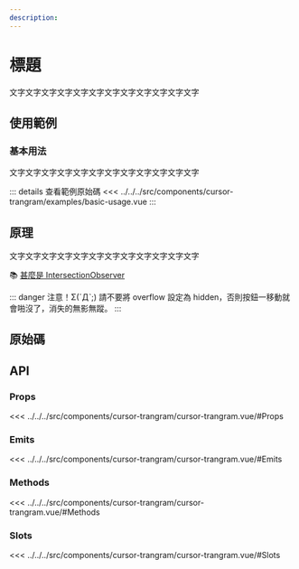```yaml
---
description:
---
```


<script setup>
import SourceLinkList from '../../../src/components/source-link-list.vue'

import BasicUsage from '../../../src/components/cursor-trangram/examples/basic-usage.vue'
</script>

# 標題 <Badge type="info" text="" />

文字文字文字文字文字文字文字文字文字文字文字文字

## 使用範例

### 基本用法

文字文字文字文字文字文字文字文字文字文字文字文字

<basic-usage/>

::: details 查看範例原始碼
<<< ../../../src/components/cursor-trangram/examples/basic-usage.vue
:::

## 原理

文字文字文字文字文字文字文字文字文字文字文字文字

📚 [甚麼是 IntersectionObserver](https://developer.mozilla.org/zh-CN/docs/Web/API/IntersectionObserver)

::: danger 注意！Σ(ˊДˋ;)
請不要將 overflow 設定為 hidden，否則按鈕一移動就會啪沒了，消失的無影無蹤。
:::

## 原始碼

<source-link-list name="cursor-trangram"/>

## API

### Props

<<< ../../../src/components/cursor-trangram/cursor-trangram.vue/#Props

### Emits

<<< ../../../src/components/cursor-trangram/cursor-trangram.vue/#Emits

### Methods

<<< ../../../src/components/cursor-trangram/cursor-trangram.vue/#Methods

### Slots

<<< ../../../src/components/cursor-trangram/cursor-trangram.vue/#Slots
